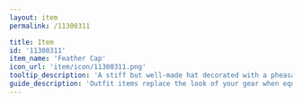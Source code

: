 ```yaml
---
layout: item
permalink: /11300311

title: Item
id: '11300311'
item_name: 'Feather Cap'
icon_url: 'item/icon/11300311.png'
tooltip_description: 'A stiff but well-made hat decorated with a pheasant feather.'
guide_description: 'Outfit items replace the look of your gear when equipped.'
---
```

